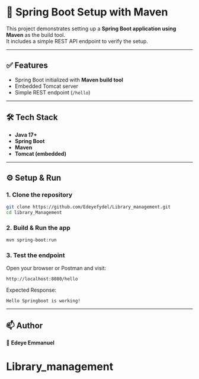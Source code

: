# 🚀 Spring Boot Setup with Maven

This project demonstrates setting up a **Spring Boot application using Maven** as the build tool.  
It includes a simple REST API endpoint to verify the setup.

---

## ✅ Features
- Spring Boot initialized with **Maven build tool**
- Embedded Tomcat server
- Simple REST endpoint (`/hello`)

---

## 🛠️ Tech Stack
- **Java 17+**
- **Spring Boot**
- **Maven**
- **Tomcat (embedded)**

---

## ⚙️ Setup & Run

### 1. Clone the repository
```bash
git clone https://github.com/Edeyefydel/Library_management.git
cd library_Management
```

### 2. Build & Run the app
```bash
mvn spring-boot:run
```

### 3. Test the endpoint
Open your browser or Postman and visit:
```
http://localhost:8080/hello
```

Expected Response:
```text
Hello Springboot is working!
```

---

## 📫 Author
👤 **Edeye Emmanuel**
# Library_management
